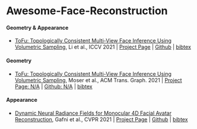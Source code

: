 # Awesome-Face-Reconstruction

#### Geometry & Appearance
- [ToFu: Topologically Consistent Multi-View Face Inference Using Volumetric Sampling](https://openaccess.thecvf.com/content/ICCV2021/papers/Li_Topologically_Consistent_Multi-View_Face_Inference_Using_Volumetric_Sampling_ICCV_2021_paper.pdf), Li et al., ICCV 2021 | [Project Page](https://vgl.ict.usc.edu/Software/ToFu/) | [Github](https://github.com/tianyeli/tofu) | [bibtex](./face-reconstruction.bib#li2021tofu)

#### Geometry
- [ToFu: Topologically Consistent Multi-View Face Inference Using Volumetric Sampling](https://dl.acm.org/doi/abs/10.1145/3478513.3480515), Moser et al., ACM Trans. Graph. 2021 | [Project Page: N/A]() | [Github: N/A]() | [bibtex](./face-reconstruction.bib#moser2021semi)

#### Appearance
- [Dynamic Neural Radiance Fields for Monocular 4D Facial Avatar Reconstruction](https://openaccess.thecvf.com/content/CVPR2021/papers/Gafni_Dynamic_Neural_Radiance_Fields_for_Monocular_4D_Facial_Avatar_Reconstruction_CVPR_2021_paper.pdf), Gafni et al., CVPR 2021 | [Project Page](https://gafniguy.github.io/4D-Facial-Avatars/) | [Github](https://github.com/gafniguy/4D-Facial-Avatars) | [bibtex](./face-reconstruction.bib#Gafni_2021_CVPR)
